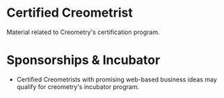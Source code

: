 # Certified Creometrist

Material related to Creometry's certification program.


  
# Sponsorships & Incubator

  - Certified Creometrists with promising web-based business ideas may qualify for creometry's incubator program.
 
  
